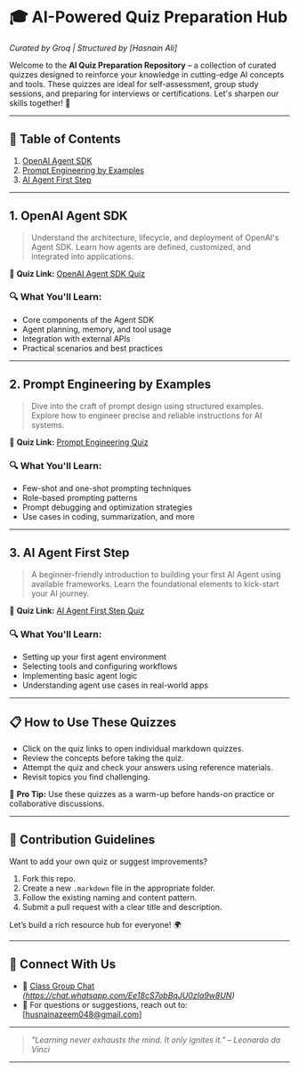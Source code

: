 # 🎓 AI-Powered Quiz Preparation Hub  
*Curated by Groq | Structured by [Hasnain Ali]*

Welcome to the **AI Quiz Preparation Repository** – a collection of curated quizzes designed to reinforce your knowledge in cutting-edge AI concepts and tools. These quizzes are ideal for self-assessment, group study sessions, and preparing for interviews or certifications. Let's sharpen our skills together! 🚀

---

## 📘 Table of Contents
1. [OpenAI Agent SDK](#1-openai-agent-sdk)
2. [Prompt Engineering by Examples](#2-prompt-engineering-by-examples)
3. [AI Agent First Step](#3-ai-agent-first-step)

---

## 1. OpenAI Agent SDK  
> Understand the architecture, lifecycle, and deployment of OpenAI's Agent SDK. Learn how agents are defined, customized, and integrated into applications.

📎 **Quiz Link:** [OpenAI Agent SDK Quiz](OpenAI%20Agents%20SDK%20Quiz.markdown)

### 🔍 What You'll Learn:
- Core components of the Agent SDK
- Agent planning, memory, and tool usage
- Integration with external APIs
- Practical scenarios and best practices

---

## 2. Prompt Engineering by Examples  
> Dive into the craft of prompt design using structured examples. Explore how to engineer precise and reliable instructions for AI systems.

📎 **Quiz Link:** [Prompt Engineering Quiz](Prompt%20Engineering%20Quiz.markdown)

### 🔍 What You'll Learn:
- Few-shot and one-shot prompting techniques
- Role-based prompting patterns
- Prompt debugging and optimization strategies
- Use cases in coding, summarization, and more

---

## 3. AI Agent First Step  
> A beginner-friendly introduction to building your first AI Agent using available frameworks. Learn the foundational elements to kick-start your AI journey.

📎 **Quiz Link:** [AI Agent First Step Quiz](ai_agent_first_step.markdown)

### 🔍 What You'll Learn:
- Setting up your first agent environment
- Selecting tools and configuring workflows
- Implementing basic agent logic
- Understanding agent use cases in real-world apps

---

## 📋 How to Use These Quizzes

- Click on the quiz links to open individual markdown quizzes.
- Review the concepts before taking the quiz.
- Attempt the quiz and check your answers using reference materials.
- Revisit topics you find challenging.

🧠 **Pro Tip:** Use these quizzes as a warm-up before hands-on practice or collaborative discussions.

---

## 🤝 Contribution Guidelines

Want to add your own quiz or suggest improvements?

1. Fork this repo.
2. Create a new `.markdown` file in the appropriate folder.
3. Follow the existing naming and content pattern.
4. Submit a pull request with a clear title and description.

Let’s build a rich resource hub for everyone! 🌍

---

## 🔗 Connect With Us
- 💬 [Class Group Chat](#) *(https://chat.whatsapp.com/Ee18cS7obBqJU0zIa9w8UN)*
- 📧 For questions or suggestions, reach out to: [husnainazeem048@gmail.com]

---

> *"Learning never exhausts the mind. It only ignites it." – Leonardo da Vinci*

---
